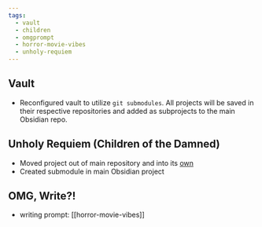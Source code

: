 ```yaml
---
tags:
  - vault
  - children
  - omgprompt
  - horror-movie-vibes
  - unholy-requiem
---
```

## Vault
- Reconfigured vault to utilize `git submodules`. All projects will be saved in their respective repositories and added as subprojects to the main Obsidian repo.
## Unholy Requiem (Children of the Damned)
- Moved project out of main repository and into its [own](https://github.com/ephemeralrogue/unholy-requiem) 
- Created submodule in main Obsidian project
## OMG, Write?!
- writing prompt: [[horror-movie-vibes]] 

